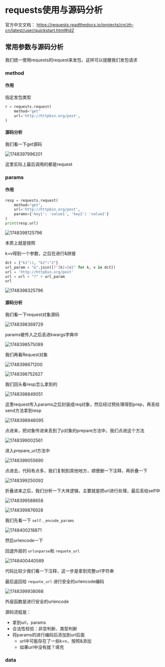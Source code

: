 # requests使用与源码分析

官方中文文档： https://requests.readthedocs.io/projects/cn/zh-cn/latest/user/quickstart.html#id2



## 常用参数与源码分析

我们统一使用requests的request来发包，这样可以提醒我们发包请求

### method

#### 作用

指定发包类型

```python
r = requests.request(
    method="get"
    url='http://httpbin.org/post',
)
```

#### 源码分析

我们看一下get源码

![1748397996201](assets/1748397996201.png)

这里实际上最后调用的都是request



### params

#### 作用

```python
resp = requests.request(
    method="get",
    url='http://httpbin.org/post',
    params={'key1': 'value1', 'key2': 'value2'}
)
print(resp.url)
```

![1748398125796](assets/1748398125796.png)

本质上就是按照

k=v得到一个参数，之后在进行&拼接

```python
dct = {"k1":1, "k2":"2"}
url_param = "&".join([f"{k}={v}" for k, v in dct])
url = 'http://httpbin.org/post'
url = url + "?" + url_param
url
```

![1748398325796](assets/1748398325796.png)



#### 源码分析

我们看一下request对象源码

![1748398369729](assets/1748398369729.png)

params被传入之后丢进kwargs字典中

![1748398575089](assets/1748398575089.png)

我们再看Request对象

![1748398671200](assets/1748398671200.png)

![1748398752627](assets/1748398752627.png)



我们回头看resp怎么拿到的

![1748398849051](assets/1748398849051.png)

这里request传入params之后封装成req对象，然后经过预处理得到prep，再丢给send方法拿到resp

![1748398946095](assets/1748398946095.png)

点进来，把对象传进来丢到了p对象的prepare方法中，我们点进这个方法

![1748399002561](assets/1748399002561.png)

进入prepare_url方法中

![1748399055690](assets/1748399055690.png)

点进去，代码有点多，我们复制到其他地方，顺便删一下注释，再折叠一下

![1748399250092](assets/1748399250092.png)

折叠进来之后，我们分析一下大体逻辑，主要就是把url进行处理，最后丢给self中

![1748399588658](assets/1748399588658.png)

![1748399876928](assets/1748399876928.png)

我们先看一下 `self._encode_params`

![1748400218871](assets/1748400218871.png)

然后urlencode一下



回退外层的 `urlunparse`和 `requote_url` 

![1748400440589](assets/1748400440589.png)

代码比较少我们看一下注释，这一步是拿到完整url字符串

最后返回给 `requote_url` 进行安全的urlencode编码

![1748399938068](assets/1748399938068.png)



外层函数是进行安全的urlencode



源码流程是：

- 拿到url，params
- 合法性校验：非空判断、类型判断
- 将params的进行编码后添加到url后面
  - url中可能存在了一些k=v，按照&添加
  - 如果url中没有就？填充





### data